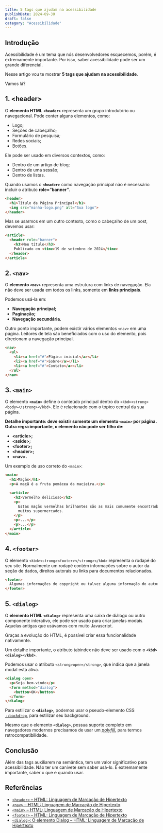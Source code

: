 ```yaml
---
title: 5 tags que ajudam na acessibilidade
publishDate: 2024-09-30
draft: false
category: "Acessibilidade"
---
```

## Introdução

Acessibilidade é um tema que nós desenvolvedores esquecemos, porém, é extremamente importante. Por isso, saber acessibilidade pode ser um grande diferencial.

Nesse artigo vou te mostrar **5 tags que ajudam na acessibilidade**.

Vamos lá?

## 1\. \<header>

O **elemento HTML** **`<header>`** representa um grupo introdutório ou navegacional. Pode conter alguns elementos, como:

- Logo;
- Seções de cabeçalho;
- Formulário de pesquisa;
- Redes sociais;
- Botões.

Ele pode ser usado em diversos contextos, como:

- Dentro de um artigo de blog;
- Dentro de uma sessão;
- Dentro de listas.

Quando usamos o **`<header>`** como navegação principal não é necessário incluir o atributo **role=”banner”**.

```html
<header>
  <h1>Título da Página Principal</h1>
  <img src="minha-logo.png" alt="Sua logo">
</header>
```

Mas se usarmos em um outro contexto, como o cabeçalho de um post, devemos usar:

```html
<article>
  <header role="banner">
    <h3>Meu título</h3>
    Publicado em <time>19 de setembro de 2024</time>
  </header>
</article>
```

## 2. `<nav>`

O **elemento `<nav>`** representa uma estrutura com links de navegação. Ela não deve ser usada em todos os links, somente em **links principais**.

Podemos usá-la em:

- **Navegação principal;**
- **Paginação;**
- **Navegação secundária.**

Outro ponto importante, podem existir vários elementos `<nav>` em uma página. Leitores de tela são beneficiados com o uso do elemento, pois direcionam a navegação principal.

```html
<nav>
  <ul>
    <li><a href="#">Página inicial</a></li>
    <li><a href="#">Sobre</a></li>
    <li><a href="#">Contato</a></li>
  </ul>
</nav>
```

## 3. `<main>`

O elemento **`<main>`** define o conteúdo principal dentro do `<kbd><strong><body></strong></kbd>`. Ele é relacionado com o tópico central da sua página.

**Detalhe importante: deve existir somente um elemento `<main>` por página. Outra regra importante, o elemento não pode ser filho de:**

- **\<article>;**
- **\<aside>;**
- **\<footer>;**
- **\<header>;**
- **\<nav>.**

Um exemplo de uso correto do `<main>`:

```html
<main>
  <h1>Maçãs</h1>
  <p>A maçã é a fruta pomácea da macieira.</p>

  <article>
    <h2>Vermelho delicioso</h2>
    <p>
      Estas maçãs vermelhas brilhantes são as mais comumente encontradas em
      muitos supermercados.
    </p>
    <p>...</p>
    <p>...</p>
  </article>
</main>
```

## 4. `<footer>`

O elemento `<kbd><strong><footer></strong></kbd>` representa o rodapé do seu site.
Normalmente um rodapé contém informações sobre o autor da seção de dados, direitos autorais ou links para documentos relacionados.

```html
<footer>
  Algumas informações de copyright ou talvez alguma informação do autor de um <article>?
</footer>
```

## 5. `<dialog>`

O **elemento HTML `<dialog>`** representa uma caixa de diálogo ou outro componente interativo, ele pode ser usado para criar janelas modais. Aquelas antigas que usávamos com muito Javascript.

Graças a evolução do HTML, é possível criar essa funcionalidade nativamente.

Um detalhe importante, o atributo tabindex não deve ser usado com o **`<kbd><dialog></kbd>`**.

Podemos usar o atributo `<strong>open</strong>`, que indica que a janela modal está ativa.

```html
<dialog open>
  <p>Seja bem-vindo</p>
  <form method="dialog">
    <button>OK</button>
  </form>
</dialog>
```

Para estilizar o **`<dialog>`**, podemos usar o pseudo-elemento CSS [`::backdrop`](https://developer.mozilla.org/pt-BR/docs/Web/CSS/::backdrop), para estilizar seu background.

Mesmo que o elemento **`<dialog>`**, possua suporte completo em navegadores modernos precisamos de usar um _[polyfill](https://github.com/GoogleChrome/dialog-polyfill)_, para termos retrocompatibilidade.

## Conclusão

Além das tags auxiliarem na semântica, tem um valor significativo para acessibilidade. Não ter um canivete sem saber usá-lo. É extremamente importante, saber o que e quando usar.

## Referências

- [`<header>` – HTML: Linguagem de Marcação de Hipertexto](https://developer.mozilla.org/pt-BR/docs/Web/HTML/Element/header)
- [`<nav>` – HTML: Linguagem de Marcação de Hipertexto](https://developer.mozilla.org/pt-BR/docs/Web/HTML/Element/nav)
- [`<main>` – HTML: Linguagem de Marcação de Hipertexto](https://developer.mozilla.org/pt-BR/docs/Web/HTML/Element/main)
- [`<footer>` – HTML: Linguagem de Marcação de Hipertexto](https://developer.mozilla.org/pt-BR/docs/Web/HTML/Element/footer)
- [`<dialog>`: O elemento Dialog – HTML: Linguagem de Marcação de Hipertexto](https://developer.mozilla.org/pt-BR/docs/Web/HTML/Element/dialog)
